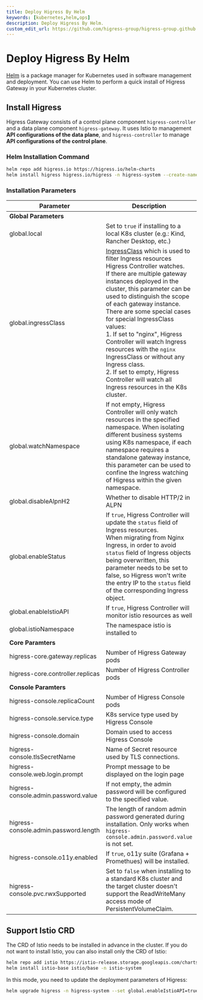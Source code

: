 ```yaml
---
title: Deploy Higress By Helm
keywords: [kubernetes,helm,ops]
description: Deploy Higress By Helm.
custom_edit_url: https://github.com/higress-group/higress-group.github.io/blob/main/i18n/en-us/docusaurus-plugin-content-docs/current/ops/deploy-by-helm.md
---
```


# Deploy Higress By Helm

[Helm](https://helm.sh/) is a package manager for Kubernetes used in software management and deployment. You can use Helm to perform a quick install of Higress Gateway in your Kubernetes cluster.

## Install Higress

Higress Gateway consists of a control plane component `higress-controller` and a data plane component `higress-gateway`. It uses Istio to management **API configurations of the data plane**, and `higress-controller` to manage **API configurations of the control plane**.

### Helm Installation Command

```bash
helm repo add higress.io https://higress.io/helm-charts
helm install higress higress.io/higress -n higress-system --create-namespace
```

### Installation Parameters

| **Parameter** | **Description** | **Default** |
|---|---|---|
| **Global Parameters** |  |  |
| global.local | Set to `true` if installing to a local K8s cluster (e.g.: Kind, Rancher Desktop, etc.) | false |
| global.ingressClass | [IngressClass](https://kubernetes.io/zh-cn/docs/concepts/services-networking/ingress/#ingress-class) which is used to filter Ingress resources Higress Controller watches.<br />If there are multiple gateway instances deployed in the cluster, this parameter can be used to distinguish the scope of each gateway instance.<br />There are some special cases for special IngressClass values:<br />1. If set to "nginx", Higress Controller will watch Ingress resources with the `nginx` IngressClass or without any Ingress class.<br />2. If set to empty, Higress Controller will watch all Ingress resources in the K8s cluster. | higress |
| global.watchNamespace | If not empty, Higress Controller will only watch resources in the specified namespace. When isolating different business systems using K8s namespace, if each namespace requires a standalone gateway instance, this parameter can be used to confine the Ingress watching of Higress within the given namespace. | "" |
| global.disableAlpnH2 | Whether to disable HTTP/2 in ALPN | true |
| global.enableStatus | If `true`, Higress Controller will update the `status` field of Ingress resources.<br />When migrating from Nginx Ingress, in order to avoid `status` field of Ingress objects being overwritten, this parameter needs to be set to false, so Higress won't write the entry IP to the `status` field of the corresponding Ingress object. | true |
| global.enableIstioAPI | If `true`, Higress Controller will monitor istio resources as well | false |
| global.istioNamespace | The namespace istio is installed to | istio-system |
| **Core Paramters** |  |  |
| higress-core.gateway.replicas | Number of Higress Gateway pods | 2 |
| higress-core.controller.replicas | Number of Higress Controller pods | 1 |
| **Console Paramters** |  |  |
| higress-console.replicaCount | Number of Higress Console pods | 1 |
| higress-console.service.type | K8s service type used by Higress Console | ClusterIP |
| higress-console.domain | Domain used to access Higress Console | console.higress.io |
| higress-console.tlsSecretName | Name of Secret resource used by TLS connections. | "" |
| higress-console.web.login.prompt | Prompt message to be displayed on the login page | "" |
| higress-console.admin.password.value | If not empty, the admin password will be configured to the specified value. | "" |
| higress-console.admin.password.length | The length of random admin password generated during installation. Only works when `higress-console.admin.password.value` is not set. | 8 |
| higress-console.o11y.enabled | If `true`, o11y suite (Grafana + Promethues) will be installed. | false |
| higress-console.pvc.rwxSupported | Set to `false` when installing to a standard K8s cluster and the target cluster doesn't support the ReadWriteMany access mode of PersistentVolumeClaim. | true |

## Support Istio CRD

The CRD of Istio needs to be installed in advance in the cluster. If you do not want to install Istio, you can also install only the CRD of Istio:

```bash
helm repo add istio https://istio-release.storage.googleapis.com/charts
helm install istio-base istio/base -n istio-system
```

In this mode, you need to update the deployment parameters of Higress:

```bash
helm upgrade higress -n higress-system --set global.enableIstioAPI=true higress.io/higress
```
